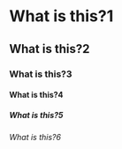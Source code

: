 # What is this?1
## What is this?2
### What is this?3
#### What is this?4
##### What is this?5
###### What is this?6
